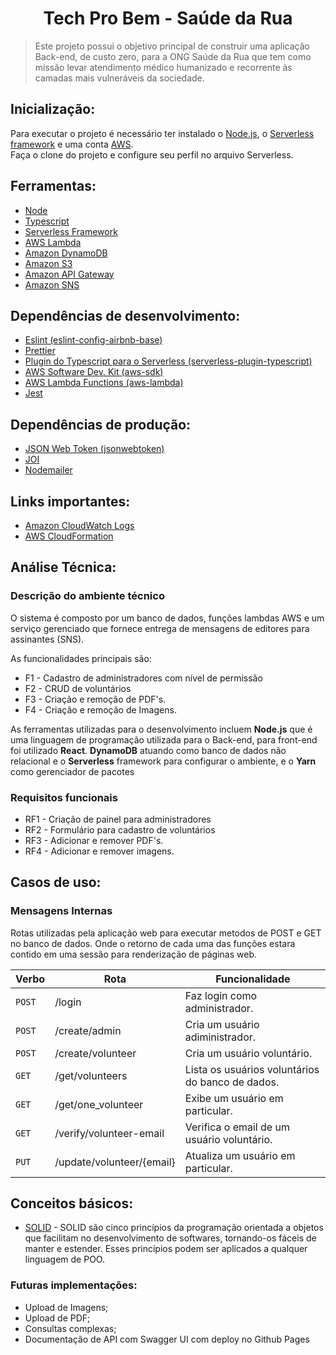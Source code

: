 <h1 align="center">Tech Pro Bem - Saúde da Rua</h1>
<blockquote align="left">Este projeto possui o objetivo principal de construir uma aplicação Back-end, de custo zero, para a ONG Saúde da Rua que tem como missão levar atendimento médico humanizado e recorrente às camadas mais vulneráveis da sociedade.</blockquote>

## Inicialização:
<p>Para executar o projeto é necessário ter instalado o <a href="https://nodejs.org/en/">Node.js</a>, o <a href="https://www.serverless.com/framework/docs/getting-started">Serverless framework</a> e uma conta <a href="https://aws.amazon.com/">AWS</a>.<br>
 Faça o clone do projeto e configure seu perfil no arquivo Serverless.</p>
 
## Ferramentas:

<ul>
    <li> <a href="https://nodejs.org/en/">Node</a> </li>
    <li> <a href="https://www.typescriptlang.org/">Typescript</a> </li>
    <li> <a href="https://www.serverless.com/framework/docs/getting-started">Serverless Framework</a> </li>
    <li> <a href="https://aws.amazon.com/pt/lambda/">AWS Lambda</a> </li>
    <li> <a href="https://aws.amazon.com/pt/dynamodb/">Amazon DynamoDB</a> </li>
    <li> <a href="https://aws.amazon.com/pt/s3/">Amazon S3</a> </li>
    <li> <a href="https://aws.amazon.com/pt/api-gateway/">Amazon API Gateway</a> </li>
    <li> <a href="https://aws.amazon.com/pt/sns/?whats-new-cards.sort-by=item.additionalFields.postDateTime&whats-new-cards.sort-order=desc">Amazon SNS</a> </li>
</ul>

## Dependências de desenvolvimento:

<ul> 
    <li> <a href="https://www.npmjs.com/package/eslint-config-airbnb-base">Eslint (eslint-config-airbnb-base)</a> </li>
    <li> <a href="https://prettier.io/">Prettier</a> </li>
    <li> <a href="https://www.serverless.com/plugins/serverless-plugin-typescript">Plugin do Typescript para o Serverless (serverless-plugin-typescript)</a> </li>
    <li> <a href="https://www.npmjs.com/package/aws-sdk">AWS Software Dev. Kit (aws-sdk)</a> </li>
    <li> <a href="https://aws.amazon.com/pt/lambda/">AWS Lambda Functions (aws-lambda)</a> </li>
    <li> <a href="https://jestjs.io/pt-BR/">Jest</a> </li>
    
</ul>

## Dependências de produção:

<ul> 
    <li> <a href="https://www.npmjs.com/package/jsonwebtoken">JSON Web Token (jsonwebtoken)</a> </li>
    <li> <a href="https://joi.dev/">JOI</a> </li>
    <li> <a href="https://nodemailer.com/about/">Nodemailer</a> </li> 
</ul>
    
## Links importantes:

<ul> 
    <li> <a href="https://docs.aws.amazon.com/AmazonCloudWatch/latest/logs/WhatIsCloudWatchLogs.html">Amazon CloudWatch Logs</a> </li>
    <li> <a href="https://aws.amazon.com/pt/iam/">AWS CloudFormation</a> </li>
</ul>

## Análise Técnica:

### Descrição do ambiente técnico

<p>O sistema é composto por um banco de dados, funções lambdas AWS e um serviço gerenciado que fornece entrega de mensagens de editores para assinantes (SNS).</p>
<p>As funcionalidades principais são: </p> 
<ul> 
    <li>F1  - Cadastro de administradores com nível de permissão</li>
    <li>F2  - CRUD de voluntários</li>
    <li>F3  - Criação e remoção de PDF's.</li>
    <li>F4  - Criação e remoção de Imagens.</li>
</ul>

<p>As ferramentas utilizadas para o desenvolvimento incluem <strong>Node.js</strong> que é uma linguagem de programação utilizada para o Back-end, para front-end foi utilizado <strong>React</strong>. <strong>DynamoDB</strong> atuando como banco de dados não relacional e o <strong>Serverless</strong> framework para configurar o ambiente, e o <strong>Yarn</strong> como gerenciador de pacotes</p>

### Requisitos funcionais

<ul> 
    <li>RF1  - Criação de painel para administradores</li>
    <li>RF2  - Formulário para cadastro de voluntários</li>
    <li>RF3  - Adicionar e remover PDF's.</li>
    <li>RF4  - Adicionar e remover imagens.</li>
</ul>

<!--Regras de negócio:-->

## Casos de uso:

### Mensagens Internas

<p>Rotas utilizadas pela aplicação web para executar metodos de POST e GET no banco de dados. Onde o retorno de cada uma das funções estara contido em uma sessão para renderização de páginas web.</p>

| Verbo | Rota | Funcionalidade|
|-------|------|---------------|
|```POST```|/login|Faz login como administrador.|
|```POST``` |/create/admin|Cria um usuário adiministrador.|
|```POST``` |/create/volunteer|Cria um usuário voluntário.|
|```GET``` |/get/volunteers|Lista os usuários voluntários do banco de dados.|
|```GET``` |/get/one_volunteer|Exibe um usuário em particular.|
|```GET``` |/verify/volunteer-email|Verifica o email de um usuário voluntário.|
|```PUT``` |/update/volunteer/{email}|Atualiza um usuário em particular.|

## Conceitos básicos:
* <p><a href="https://medium.com/desenvolvendo-com-paixao/o-que-%C3%A9-solid-o-guia-completo-para-voc%C3%AA-entender-os-5-princ%C3%ADpios-da-poo-2b937b3fc530">SOLID</a> - SOLID são cinco princípios da programação orientada a objetos que facilitam no desenvolvimento de softwares, tornando-os fáceis de manter e estender. Esses princípios podem ser aplicados a qualquer linguagem de POO.</p>

### Futuras implementações:

-   Upload de Imagens;
-   Upload de PDF;
-   Consultas complexas;
-   Documentação de API com Swagger UI com deploy no Github Pages
